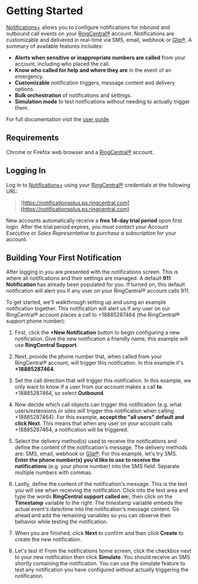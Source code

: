 # Getting Started

[Notifications+](https://notificationsplus.ps.ringcentral.com) allows you to configure notifications for inbound and outbound call events on your [RingCentral®](https://ringcentral.com) account. Notifications are customizable and delivered in real-time via SMS, email, webhook or [Glip®](https://app.ringcentral.com). A summary of available features includes:

* **Alerts when sensitive or inappropriate numbers are called** from your account, including who placed the call.
* **Know who called for help and where they are** in the event of an emergency.
*  **Customizable** notification triggers, message content and delivery options.
* **Bulk orchestration** of notifications and settings.
* **Simulation mode** to test notifications without needing to actually trigger them.

For full documentation visit the [user guide](https://www.???.com/guide).

## Requirements

Chrome or Firefox web browser and a [RingCentral®](https://ringcentral.com) account.

## Logging In

Log in to [Notifications+](https://notificationsplus.ps.ringcentral.com) using your  [RingCentral®](https://ringcentral.com) credentials at the following URL:

> [https://notificationsplus.ps.ringcentral.com](https://notificationsplus.ps.ringcentral.com)

New accounts automatically receive a **free 14-day trial period** upon first login. After the trial period expires, *you must contact your Account Executive or Sales Representative to purchase a subscription* for your account.

## Building Your First Notification

After logging in you are presented with the notifications screen. This is where all notifications and their settings are managed. A default **911 Notification** has already been populated for you. If turned on, this default notification will alert you if any user on your RingCentral® account calls 911.

To get started, we'll walkthrough setting up and using an example notification together.  This notification will alert us if any user on our RingCentral® account places a call to +18885287464 (the RingCentral® support phone number):

1. First, click the **+New Notification** button to begin configuring a new notification. Give the new notification a friendly name, this example will use **RingCentral Support**.

2. Next, provide the phone number that, when called from your RingCentral® account, will trigger this notification. In this example it's **+18885287464**.

3. Set the call direction that will trigger this notification. In this example, we only want to know if a user from our account makes a call **to** +18885287464, so select **Outbound**.

4. Now decide which call objects can trigger this notification (e.g. what users/extensions or sites will trigger this notification when calling +18885287464). For this example, **accept the "all users" default and click Next**. This means that when any user on your account calls +18885287464, a notification will be triggered.

5. Select the delivery method(s) used to receive the notifications and define the content of the notification's message. The delivery methods are: SMS, email, webhook or [Glip®](https://app.ringcentral.com). For this example, let's try SMS. **Enter the phone number(s) you'd like to use to receive the notifications** (e.g. your phone number) into the SMS field. Separate multiple numbers with commas.

6. Lastly, define the content of the notification's message. This is the text you will see when receiving the notification. Click into the text area and type the words **RingCentral support called on:**, then click on the **Timestamp** variable to the right. The timestamp variable embeds the actual event's date/time into the notification's message content. Go ahead and add the remaining variables so you can observe their behavior while testing the notification.

7. When you are finished, click **Next** to confirm and then click **Create** to create the new notification.

8. Let's test it! From the notifications home screen, click the checkbox next to your new notification then click **Simulate**. You should receive an SMS shortly containing the notification. You can use the simulate feature to test any notification you have configured without actually triggering the notification.
